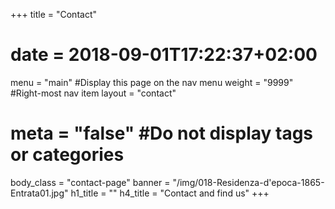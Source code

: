 +++
title = "Contact"
# date = 2018-09-01T17:22:37+02:00
menu = "main" #Display this page on the nav menu
weight = "9999" #Right-most nav item
layout = "contact"
# meta = "false" #Do not display tags or categories
body_class = "contact-page"
banner = "/img/018-Residenza-d'epoca-1865-Entrata01.jpg"
h1_title = ""
h4_title = "Contact and find us"
+++
